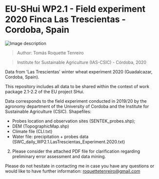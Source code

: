 # EU-SHui WP2.1 - Field experiment 2020 Finca Las Trescientas - Cordoba, Spain

![Image description](cover.jpeg)

> Author: Tomás Roquette Tenreiro

> Institute for Sustainable Agriculture (IAS-CSIC) - Córdoba, 2020

Data from 'Las Trescientas' winter wheat experiment 2020 (Guadalcazar, Cordoba, Spain).

This repository includes all data to be shared within the context of work package 2.1-2.2 of the EU project SHui. 

Data corresponds to the field experiment conducted in 2019/20 by the agronomy department of the University of Cordoba and the Institute for Sustainable Agriculture (CSIC).
Shapefiles: 
 - Probes location and observation sites (SENTEK_probes.shp);
 - DEM (TopographicMap.shp)
 - Climate file (CLI.txt)
 - Water file: precipitation + probes data (SWC_daily_WP2.1.LasTrescientas_Experiment.2020.txt)

2. Please consider the attached PDF file for clarification regarding preliminary error assessment and data mining.

Please do not hesitate in contacting me in case you have any questions or would like to have further information: roquettetenreiro@gmail.com

